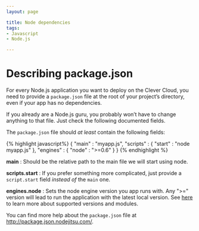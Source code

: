 ```yaml
---
layout: page

title: Node dependencies
tags:
- Javascript
- Node.js

---
```


# Describing package.json

For every Node.js application you want to deploy on the Clever Cloud, you need
to provide a `package.json` file at the root of your project’s directory, even if your app has no dependencies.

If you already are a Node.js guru, you probably won’t have to change anything to that
file. Just check the following documented fields.

The `package.json` file should _at least_ contain the following fields:

{% highlight javascript%}
    {
        "main" : "myapp.js",
        "scripts" : {
            "start" : "node myapp.js"
        },
        "engines" : {
            "node" : ">=0.6"
        }
    }
{% endhighlight %}

**main**
: Should be the relative path to the main file we will start using node.

**scripts.start**
: If you prefer something more complicated, just provide a `script.start` field *instead of* the `main` one.

**engines.node**
: Sets the node engine version you app runs with. Any ">=" version will lead to
run the application with the latest local version. See
[here](/node-version-and-modules) to learn more about supported versions and
modules.

You can find more help about the `package.json` file at <a href="http://package.json.nodejitsu.com/">http://package.json.nodejitsu.com/</a>.
